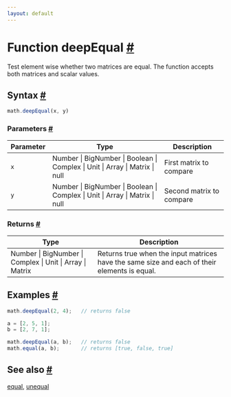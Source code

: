 ```yaml
---
layout: default
---
```


<h1 id="function-deepequal">Function deepEqual <a href="#function-deepequal" title="Permalink">#</a></h1>

Test element wise whether two matrices are equal.
The function accepts both matrices and scalar values.


<h2 id="syntax">Syntax <a href="#syntax" title="Permalink">#</a></h2>

```js
math.deepEqual(x, y)
```

<h3 id="parameters">Parameters <a href="#parameters" title="Permalink">#</a></h3>

Parameter | Type | Description
--------- | ---- | -----------
`x` | Number &#124; BigNumber &#124; Boolean &#124; Complex &#124; Unit &#124; Array &#124; Matrix &#124; null | First matrix to compare
`y` | Number &#124; BigNumber &#124; Boolean &#124; Complex &#124; Unit &#124; Array &#124; Matrix &#124; null | Second matrix to compare

<h3 id="returns">Returns <a href="#returns" title="Permalink">#</a></h3>

Type | Description
---- | -----------
Number &#124; BigNumber &#124; Complex &#124; Unit &#124; Array &#124; Matrix |  Returns true when the input matrices have the same size and each of their elements is equal.


<h2 id="examples">Examples <a href="#examples" title="Permalink">#</a></h2>

```js
math.deepEqual(2, 4);   // returns false

a = [2, 5, 1];
b = [2, 7, 1];

math.deepEqual(a, b);   // returns false
math.equal(a, b);       // returns [true, false, true]
```


<h2 id="see-also">See also <a href="#see-also" title="Permalink">#</a></h2>

[equal](equal.html),
[unequal](unequal.html)


<!-- Note: This file is automatically generated from source code comments. Changes made in this file will be overridden. -->
